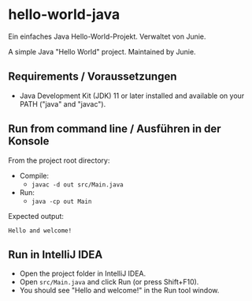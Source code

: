 # hello-world-java

Ein einfaches Java Hello-World-Projekt. Verwaltet von Junie.

A simple Java "Hello World" project. Maintained by Junie.

## Requirements / Voraussetzungen
- Java Development Kit (JDK) 11 or later installed and available on your PATH ("java" and "javac").

## Run from command line / Ausführen in der Konsole
From the project root directory:

- Compile:
  - `javac -d out src/Main.java`
- Run:
  - `java -cp out Main`

Expected output:
```
Hello and welcome!
```

## Run in IntelliJ IDEA
- Open the project folder in IntelliJ IDEA.
- Open `src/Main.java` and click Run (or press Shift+F10).
- You should see "Hello and welcome!" in the Run tool window.

